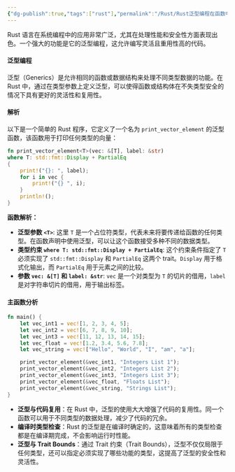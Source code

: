 ```yaml
---
{"dg-publish":true,"tags":["rust"],"permalink":"/Rust/Rust泛型编程在函数中的应用/","dgPassFrontmatter":true}
---
```



Rust 语言在系统编程中的应用非常广泛，尤其在处理性能和安全性方面表现出色。一个强大的功能是它的泛型编程，这允许编写灵活且重用性高的代码。
#### 泛型编程

泛型（Generics）是允许相同的函数或数据结构来处理不同类型数据的功能。在 Rust 中，通过在类型参数上定义泛型，可以使得函数或结构体在不失类型安全的情况下具有更好的灵活性和复用性。

#### 解析

以下是一个简单的 Rust 程序，它定义了一个名为 `print_vector_element` 的泛型函数，该函数用于打印任何类型的向量：

```rust
fn print_vector_element<T>(vec: &[T], label: &str)
where T: std::fmt::Display + PartialEq
{
    print!("{}: ", label);
    for i in vec {
        print!("{} ", i);
    }
    println!();
}
```

**函数解析：**

- **泛型参数 `<T>`**: 这里 `T` 是一个占位符类型，代表未来将要传递给函数的任何类型。在函数声明中使用泛型，可以让这个函数接受多种不同的数据类型。
- **类型约束 `where T: std::fmt::Display + PartialEq`**: 这个约束条件指定了 `T` 必须实现了 `std::fmt::Display` 和 `PartialEq` 这两个 trait。`Display` 用于格式化输出，而 `PartialEq` 用于元素之间的比较。
- **参数 `vec: &[T]` 和 `label: &str`**: `vec` 是一个对类型为 `T` 的切片的借用，`label` 是对字符串切片的借用，用于输出标签。

#### 主函数分析

```rust
fn main() {
    let vec_int1 = vec![1, 2, 3, 4, 5];
    let vec_int2 = vec![6, 7, 8, 9, 10];
    let vec_int3 = vec![11, 12, 13, 14, 15];
    let vec_float = vec![1.2, 3.4, 5.6, 7.8];
    let vec_string = vec!["Hello", "World", "I", "am", "a"];

    print_vector_element(&vec_int1, "Integers List 1");
    print_vector_element(&vec_int2, "Integers List 2");
    print_vector_element(&vec_int3, "Integers List 3");
    print_vector_element(&vec_float, "Floats List");
    print_vector_element(&vec_string, "Strings List");
}
```

- **泛型与代码复用**：在 Rust 中，泛型的使用大大增强了代码的复用性。同一个函数可以用于不同类型的数据处理，减少了代码的冗余。
- **编译时类型检查**：Rust 的泛型是在编译时确定的，这意味着所有的类型检查都是在编译期完成，不会影响运行时性能。
- **泛型与 Trait Bounds**：通过 Trait 约束（Trait Bounds），泛型不仅仅局限于任何类型，还可以指定必须实现了哪些功能的类型，这提高了泛型的安全性和灵活性。
